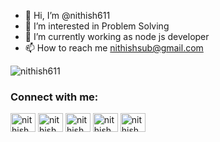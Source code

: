 - 👋 Hi, I’m @nithish611
- 👀 I’m interested in Problem Solving 
- 🌱 I’m currently working as node js developer
- 📫 How to reach me nithishsub@gmail.com

<p align="left"> <img src="https://komarev.com/ghpvc/?username=nithish611&label=Profile%20views&color=0e75b6&style=flat" alt="nithish611" /> </p>

<h3 align="left">Connect with me:</h3>
<p align="left">
<a href="https://linkedin.com/in/nithish611" target="blank"><img align="center" src="https://raw.githubusercontent.com/rahuldkjain/github-profile-readme-generator/master/src/images/icons/Social/linked-in-alt.svg" alt="nithish611" height="30" width="40" /></a>
<a href="https://www.codechef.com/users/nithish_611" target="blank"><img align="center" src="https://cdn.jsdelivr.net/npm/simple-icons@3.1.0/icons/codechef.svg" alt="nithish_611" height="30" width="40" /></a>
<a href="https://www.hackerrank.com/nithish_611" target="blank"><img align="center" src="https://raw.githubusercontent.com/rahuldkjain/github-profile-readme-generator/master/src/images/icons/Social/hackerrank.svg" alt="nithish_611" height="30" width="40" /></a>
<a href="https://codeforces.com/profile/nithish_611" target="blank"><img align="center" src="https://raw.githubusercontent.com/rahuldkjain/github-profile-readme-generator/master/src/images/icons/Social/codeforces.svg" alt="nithish_611" height="30" width="40" /></a>
<a href="https://www.leetcode.com/nithish_611" target="blank"><img align="center" src="https://raw.githubusercontent.com/rahuldkjain/github-profile-readme-generator/master/src/images/icons/Social/leet-code.svg" alt="nithish_611" height="30" width="40" /></a>
<!---
nithish611/nithish611 is a ✨ special ✨ repository because its `README.md` (this file) appears on your GitHub profile.
You can click the Preview link to take a look at your changes.
--->
